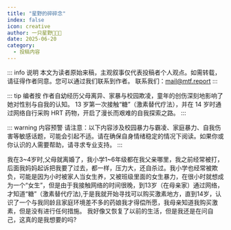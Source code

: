 ```yaml
---
title: "星野的碎碎念"
index: false
icon: creative
author: 一只星野🍥🏳️‍⚧
date: 2025-06-20
category:
  - 投稿内容
---
```


::: info 说明
本文为读者原始来稿，主观叙事仅代表投稿者个人观点。如需转载，请征得作者同意。您可以通过我们联系到作者。
联系我们：mail@mtf.report
:::

::: tip 编者按
作者自幼经历父母离异、家暴与校园欺凌，童年的创伤深刻地影响了她对性别与自我的认知。 13 岁第一次接触“糖”（激素替代疗法），并在 14 岁时通过网络自行采购 HRT 药物，开启了漫长而艰难的自我探索之路。
:::


::: warning 内容预警
请注意：以下内容涉及校园暴力与霸凌、家庭暴力、自我伤害等敏感话题，可能会引起不适。请在确保自身情绪稳定的情况下阅读。如果你或你认识的人需要帮助，请寻求专业支持。
:::


我在3~4岁时,父母就离婚了，我小学1~6年级都在我父亲哪里，我之前经常被打，后面我妈妈起诉把我要了过去，都一样，压力大，还自杀过。我小学也经常被欺负，可能是因为小时被家人当女生养，又被班级里面的女生暴力，在很小时就想成为一个“女生”，但是由于我接触网络的时间很晚，到13岁（在母亲家）通过网络，才知道“糖”（激素替代疗法),于是我就开始寻找可以购买激素地方，直到14岁，认识了一个与我同龄且家庭环境差不多的药娘我才得偿所愿，我母亲知道我购买激素，但是没有进行任何措施。 我好像又恢复了以前的生活，但是我还是在问自己，这真的是我想要的吗?